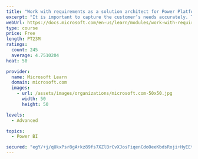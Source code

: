 ```yaml
---
title: "Work with requirements as a solution architect for Power Platform and Dynamics 365"
excerpt: "It is important to capture the customer’s needs accurately. This module explains how to capture requirements and identify functional and non-functional items."
webUrl: https://docs.microsoft.com/en-us/learn/modules/work-with-requirements/
type: course
price: Free
length: PT23M
ratings:
  count: 245
  average: 4.7510204
heat: 50

provider:
  name: Microsoft Learn
  domain: microsoft.com
  images:
    - url: /assets/images/organizations/microsoft.com-50x50.jpg
      width: 50
      height: 50

levels:
  - Advanced

topics:
  - Power BI

secured: "egY/+j/qUkxPsr8gA+kz89fs7XZlBrCvXJosFiqenCdoOeeKbdsRoji+HyEEtg0i44Za4fjEbrDdTL9OULLYauno9j35KGCbSspyI8Pg9PjEaUC7fBH2R2N5Ah+GXsfsRfupeJBCBeKf0aeU9TYi9nzFw9hpRCp6hGB7A/bwAIefsqAlw2E+5H/82AhZYk4JT4va1YeW0I1epfAtt2Kz+hQbrt1YbS1mmuwT4SM0mOL4Vj/JV/VvcrIVMhEBS8kl0vacFXuNnEzFNPoXtE6cVQAqneCBU0MBJOP79EQnj6/+LVkriOaMyXCj7kGsrJkgadMo+X96l1dLQ+Hu5hn277306s1D/wf063N2DSh8pgDTDV6yoelpF+2MhzQryAZg2X59AJ14oVH6t68bUrSxJg==;qGN9hZ79jPCRKefB0Roamg=="
---
```


